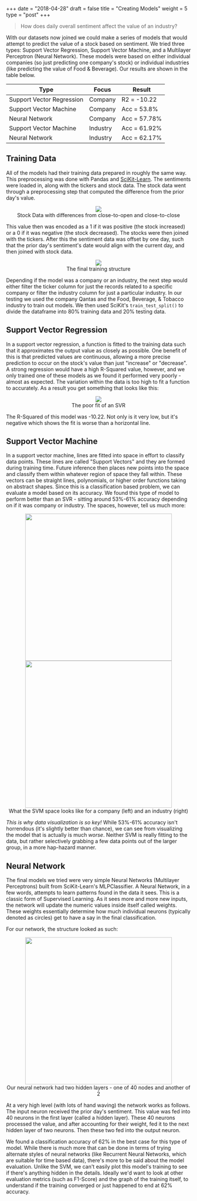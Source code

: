 +++
date = "2018-04-28"
draft = false
title = "Creating Models"
weight = 5
type = "post"
+++

> How does daily overall sentiment affect the value of an industry?

With our datasets now joined we could make a series of models that would attempt to predict the value of a stock based on sentiment. We tried three types: Support Vector Regression, Support Vector Machine, and a Multilayer Perceptron (Neural Network). These models were based on either individual companies (so just predicting one company's stock) or individual industries (like predicting the value of Food & Beverage). Our results are shown in the table below.

Type                          | Focus    | Result
------------------------------|----------|--------------
Support Vector Regression     | Company  | R2 = -10.22
Support Vector Machine        | Company  | Acc = 53.8%
Neural Network                | Company  | Acc = 57.78%
Support Vector Machine        | Industry | Acc = 61.92%
Neural Network                | Industry | Acc = 62.17%

Training Data
-----------------

All of the models had their training data prepared in roughly the same way. This preprocessing was done with Pandas and [SciKit-Learn](http://scikit-learn.org/stable/). The sentiments were loaded in, along with the tickers and stock data. The stock data went through a preprocessing step that computed the difference from the prior day's value. 

<div align=center>
  <img src="/GaggleOfKaggle/img/stock_diff_data.png">
  <div class="caption">Stock Data with differences from close-to-open and close-to-close</div>
</div>

This value then was encoded as a 1 if it was positive (the stock increased) or a 0 if it was negative (the stock decreased). The stocks were then joined with the tickers. After this the sentiment data was offset by one day, such that the prior day's sentiment's date would align with the current day, and then joined with stock data.

<div align=center>
  <img src="/GaggleOfKaggle/img/training_data.png">
  <div class="caption">The final training structure</div>
</div>

Depending if the model was a company or an industry, the next step would either filter the ticker column for just the records related to a specific company or filter the industry column for just a particular industry. In our testing we used the company Qantas and the Food, Beverage, & Tobacco industry to train out models. We then used SciKit's `train_test_split()` to divide the dataframe into 80% training data and 20% testing data. 

Support Vector Regression
------------------------------

In a support vector regression, a function is fitted to the training data such that it approximates the output value as closely as possible. One benefit of this is that predicted values are continuous, allowing a more precise prediction to occur on the stock's value than just "increase" or "decrease". A strong regression would have a high R-Squared value, however, and we only trained one of these models as we found it performed very poorly - almost as expected. The variation within the data is too high to fit a function to accurately. As a result you get something that looks like this:

<div align=center>
  <img src="/GaggleOfKaggle/img/svr.png">
  <div class="caption">The poor fit of an SVR</div>
</div>

The R-Squared of this model was -10.22. Not only is it very low, but it's negative which shows the fit is worse than a horizontal line.

Support Vector Machine
-----------------------------

In a support vector machine, lines are fitted into space in effort to classify data points. These lines are called "Support Vectors" and they are formed during training time. Future inference then places new points into the space and classify them within whatever region of space they fall within. These vectors can be straight lines, polynomials, or higher order functions taking on abstract shapes. Since this is a classification based problem, we can evaluate a model based on its accuracy. We found this type of model to perform better than an SVR - sitting around 53%-61% accuracy depending on if it was company or industry. The spaces, however, tell us much more:

<div align=center>
  <img src="/GaggleOfKaggle/img/svm_company.png" width=400>
  <img src="/GaggleOfKaggle/img/svm_industry.png" width=400>
  <div class="caption">What the SVM space looks like for a company (left) and an industry (right)</div>
</div>

*This is why data visualization is so key!* While 53%-61% accuracy isn't horrendous (it's slightly better than chance), we can see from visualizing the model that is actually is much *worse*. Neither SVM is really fitting to the data, but rather selectively grabbing a few data points out of the larger group, in a more hap-hazard manner.

Neural Network
-----------------------------

The final models we tried were very simple Neural Networks (Multilayer Perceptrons) built from SciKit-Learn's MLPClassifier. A Neural Network, in a few words, attempts to learn patterns found in the data it sees. This is a classic form of Supervised Learning. As it sees more and more new inputs, the network will update the numeric values inside itself called weights. These weights essentially determine how much individual neurons (typically denoted as circles) get to have a say in the final classification.

For our network, the structure looked as such:

<div align=center>
  <img src="/GaggleOfKaggle/img/NetworkStruct.png" width=400>
  <div class="caption">Our neural network had two hidden layers - one of 40 nodes and another of 2</div>
</div>

At a very high level (with lots of hand waving) the network works as follows. The input neuron received the prior day's sentiment. This value was fed into 40 neurons in the first layer (called a hidden layer). These 40 neurons processed the value, and after accounting for their weight, fed it to the next hidden layer of two neurons. Then these two fed into the output neuron.

We found a classification accuracy of 62% in the best case for this type of model. While there is much more that can be done in terms of trying alternate styles of neural networks (like Recurrent Neural Networks, which are suitable for time based data), there's more to be said about the model evaluation. Unlike the SVM, we can't easily plot this model's training to see if there's anything hidden in the details. Ideally we'd want to look at other evaluation metrics (such as F1-Score) and the graph of the training itself, to understand if the training converged or just happened to end at 62% accuracy.